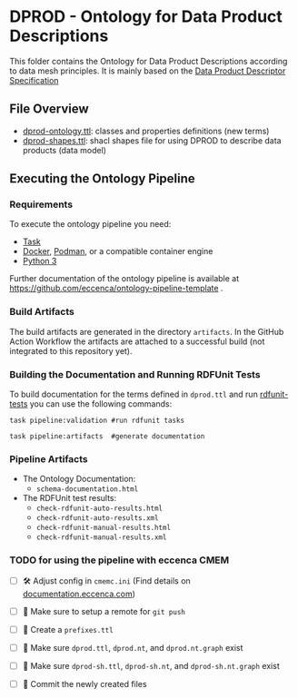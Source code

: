 # DPROD - Ontology for Data Product Descriptions

This folder contains the Ontology for Data Product Descriptions according to data mesh principles. It is mainly based on the [Data Product Descriptor Specification](https://dpds.opendatamesh.org/resources/specifications/1.0.0-DRAFT/)

## File Overview

- [dprod-ontology.ttl](dprod-ontology.ttl): classes and properties definitions (new terms)
- [dprod-shapes.ttl](dprod-shapes.ttl): shacl shapes file for using DPROD to describe data products (data model)


## Executing the Ontology Pipeline

### Requirements

To execute the ontology pipeline you need:
- [Task](https://taskfile.dev/)
- [Docker](https://www.docker.com/), [Podman](https://podman.io/), or a compatible container engine
- [Python 3](https://www.python.org/)

Further documentation of the ontology pipeline is available at https://github.com/eccenca/ontology-pipeline-template .

### Build Artifacts

The build artifacts are generated in the directory `artifacts`. In the GitHub Action Workflow the artifacts are attached to a successful build (not integrated to this repository yet).

### Building the Documentation and Running RDFUnit Tests

To build documentation for the terms defined in `dprod.ttl` and run [rdfunit-tests](https://github.com/AKSW/RDFUnit) you can use the following commands:

```
task pipeline:validation #run rdfunit tasks

task pipeline:artifacts  #generate documentation
```

### Pipeline Artifacts
- The Ontology Documentation:
  - `schema-documentation.html`
- The RDFUnit test results:
  - `check-rdfunit-auto-results.html`
  - `check-rdfunit-auto-results.xml`
  - `check-rdfunit-manual-results.html`
  - `check-rdfunit-manual-results.xml`
 
### TODO for using the pipeline with eccenca CMEM

- [ ] 🛠️ Adjust config in `cmemc.ini` (Find details on [documentation.eccenca.com](https://documentation.eccenca.com/latest/automate/cmemc-command-line-interface/configuration/file-based-configuration/))
- [ ] 📡 Make sure to setup a remote for `git push`
- [ ] 🔗 Create a `prefixes.ttl`
- [ ] 📑 Make sure `dprod.ttl`, `dprod.nt`, and `dprod.nt.graph` exist
- [ ] 📝 Make sure `dprod-sh.ttl`, `dprod-sh.nt`, and `dprod-sh.nt.graph` exist
- [ ] 💾 Commit the newly created files


